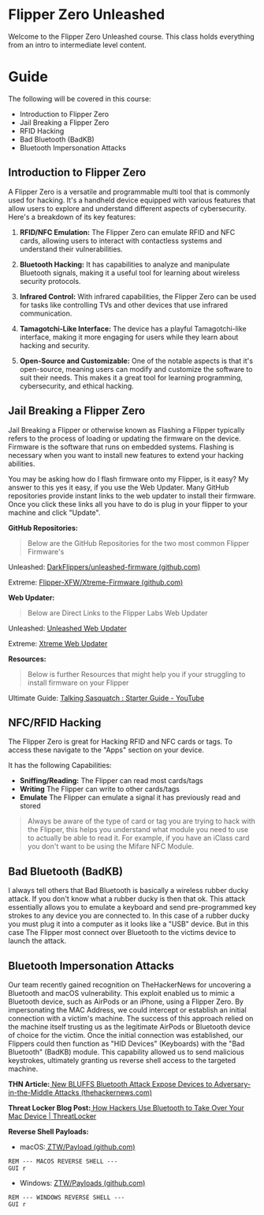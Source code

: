 # Flipper Zero Unleashed

Welcome to the Flipper Zero Unleashed course. This class holds everything from an intro to intermediate level content.

# Guide

The following will be covered in this course:
 * Introduction to Flipper Zero
* Jail Breaking a Flipper Zero
* RFID Hacking
* Bad Bluetooth (BadKB)
* Bluetooth Impersonation Attacks

## Introduction to Flipper Zero

A Flipper Zero is a versatile and programmable multi tool that is commonly used for hacking. It's a handheld device equipped with various features that allow users to explore and understand different aspects of cybersecurity. Here's a breakdown of its key features:

1. **RFID/NFC Emulation:** The Flipper Zero can emulate RFID and NFC cards, allowing users to interact with contactless systems and understand their vulnerabilities.

2. **Bluetooth Hacking:** It has capabilities to analyze and manipulate Bluetooth signals, making it a useful tool for learning about wireless security protocols.

3. **Infrared Control:** With infrared capabilities, the Flipper Zero can be used for tasks like controlling TVs and other devices that use infrared communication.

4. **Tamagotchi-Like Interface:** The device has a playful Tamagotchi-like interface, making it more engaging for users while they learn about hacking and security.

6. **Open-Source and Customizable:** One of the notable aspects is that it's open-source, meaning users can modify and customize the software to suit their needs. This makes it a great tool for learning programming, cybersecurity, and ethical hacking.

## Jail Breaking a Flipper Zero

Jail Breaking a Flipper or otherwise known as Flashing a Flipper typically refers to the process of loading or updating the firmware on the device. Firmware is the software that runs on embedded systems. Flashing is necessary when you want to install new features to extend your hacking abilities.

You may be asking how do I flash firmware onto my Flipper, is it easy? 
My answer to this yes it easy, if you use the Web Updater. Many GitHub repositories provide instant links to the web updater to install their firmware. Once you click these links all you have to do is plug in your flipper to your machine and click "Update".

**GitHub Repositories:**
> Below are the GitHub Repositories for the two most common Flipper Firmware's

Unleashed: [DarkFlippers/unleashed-firmware (github.com)](https://github.com/DarkFlippers/unleashed-firmware)

Extreme: [Flipper-XFW/Xtreme-Firmware (github.com)](https://github.com/Flipper-XFW/Xtreme-Firmware)

**Web Updater:**
> Below are Direct Links to the Flipper Labs Web Updater

Unleashed: [Unleashed Web Updater](https://lab.flipper.net/?url=https://unleashedflip.com/fw/unlshd-069/flipper-z-f7-update-unlshd-069.tgz&channel=release-cfw&version=unlshd-069)

Extreme: [Xtreme Web Updater](https://flipper-xtre.me/update/)

**Resources:**
> Below is further Resources that might help you if your struggling to install firmware on your Flipper

Ultimate Guide: [Talking Sasquatch : Starter Guide - YouTube](https://www.youtube.com/watch?v=12M_oHmxcCQ)

##  NFC/RFID Hacking
The Flipper Zero is great for Hacking RFID and NFC cards or tags. To access these navigate to the "Apps" section on your device.

It has the following Capabilities:
* **Sniffing/Reading:**  The Flipper can read most cards/tags
* **Writing**  The Flipper can write to other cards/tags
* **Emulate** The Flipper can emulate a signal it has previously read and stored 

> Always be aware of the type of card or tag you are trying to hack with the Flipper, this helps you understand what module you need to use to actually be able to read it. For example, if you have an iClass card you don't want to be using the Mifare NFC Module.
## Bad Bluetooth (BadKB)

I always tell others that Bad Bluetooth is basically a wireless rubber ducky attack. If you don't know what a rubber ducky is then that ok. This attack essentially allows you to emulate a keyboard and send pre-programmed key strokes to any device you are connected to. In this case of a rubber ducky you must plug it into a computer as it looks like a "USB" device. But in this case The Flipper most connect over Bluetooth to the victims device to launch the attack.


## Bluetooth Impersonation Attacks

Our team recently gained recognition on TheHackerNews for uncovering a Bluetooth and macOS vulnerability. This exploit enabled us to mimic a Bluetooth device, such as AirPods or an iPhone, using a Flipper Zero. By impersonating the MAC Address, we could intercept or establish an initial connection with a victim's machine. The success of this approach relied on the machine itself trusting us as the legitimate AirPods or Bluetooth device of choice for the victim. Once the initial connection was established, our Flippers could then function as "HID Devices" (Keyboards) with the "Bad Bluetooth" (BadKB) module. This capability allowed us to send malicious keystrokes, ultimately granting us reverse shell access to the targeted machine.

**THN Article:**[ New BLUFFS Bluetooth Attack Expose Devices to Adversary-in-the-Middle Attacks (thehackernews.com)](https://thehackernews.com/2023/12/new-bluffs-bluetooth-attack-expose.html)

**Threat Locker Blog Post:**[ How Hackers Use Bluetooth to Take Over Your Mac Device | ThreatLocker](https://www.threatlocker.com/blog/mac-bluetooth-impersonation-attacks)

**Reverse Shell Payloads:**
* macOS:[ ZTW/Payload (github.com)](https://github.com/ThreatLockerIvan/ZTW24/blob/main/Flipper-Zero-Unleashed/Payloads/macos-reverseshell-payload.txt)
~~~
REM --- MACOS REVERSE SHELL ---
GUI r
~~~
* Windows: [ZTW/Payloads (github.com)](https://github.com/ThreatLockerIvan/ZTW24/blob/main/Flipper-Zero-Unleashed/Payloads/windows-revershell-payload.txc)
~~~
REM --- WINDOWS REVERSE SHELL ---
GUI r
~~~
